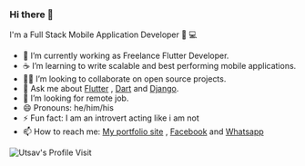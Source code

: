 ### Hi there 👋

I'm a Full Stack Mobile Application Developer 📱 💻

- 🔭 I’m currently working as Freelance Flutter Developer.
- ☕ I’m learning to write scalable and best performing mobile applications.
- 🧑‍💻 I’m looking to collaborate on open source projects.
- 💬 Ask me about [Flutter](https://flutter.dev) , [Dart](https://dart.dev) and [Django](https://www.django-rest-framework.org/).
- 🤔 I’m looking for remote job.
- 😄 Pronouns: he/him/his
- ⚡ Fun fact: I am an introvert acting like i am not
- 📫 How to reach me: [My portfolio site](https://www.utsavghimire.com.np) , [Facebook](https://www.facebook.com/theutsavg) and [Whatsapp](https://api.whatsapp.com/send/?phone=%2B9779815962697&text&app_absent=0)


![Utsav's Profile Visit](https://komarev.com/ghpvc/?username=Uuttssaavv&color=green&label=Today's+Profile+Views)
